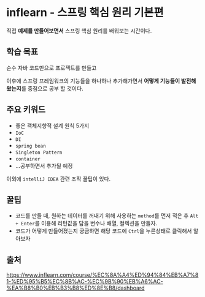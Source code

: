 # inflearn - 스프링 핵심 원리 기본편

직접 **예제를 만들어보면서** 스프링 핵심 원리를 배워보는 시간이다.

## 학습 목표

순수 자바 코드만으로 프로젝트를 만들고

이후에 스프링 프레임워크의 기능들을 하나하나 추가해가면서 **어떻게 기능들이 발전해왔는지**를 중점으로 공부 할 것이다.

## 주요 키워드

- 좋은 객체지향적 설계 원칙 5가지
- `IoC`
- `DI`
- `spring bean`
- `Singleton Pattern`
- `container`
- ...공부하면서 추가될 예정

이외에 `intelliJ IDEA` 관련 조작 꿀팁이 있다.

## 꿀팁

- 코드를 만들 때, 원하는 데이터를 꺼내기 위해 사용하는  `method`를 먼저 적은 후 `Alt + Enter`를 이용해 리턴값을 담을 변수나 배열, 컬렉션을 만들자.
- 코드가 어떻게 만들어졌는지 궁금하면 해당 코드에 `Ctrl`을 누른상태로 클릭해서 알아보자

## 출처

https://www.inflearn.com/course/%EC%8A%A4%ED%94%84%EB%A7%81-%ED%95%B5%EC%8B%AC-%EC%9B%90%EB%A6%AC-%EA%B8%B0%EB%B3%B8%ED%8E%B8/dashboard